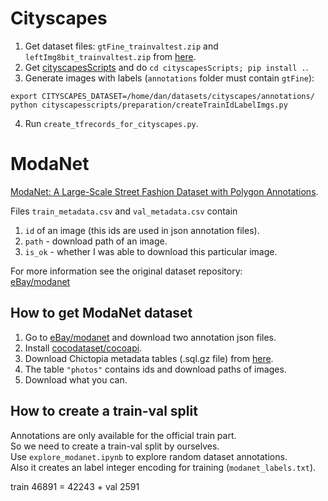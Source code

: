 # Cityscapes
1. Get dataset files: `gtFine_trainvaltest.zip` and `leftImg8bit_trainvaltest.zip` from [here](https://www.cityscapes-dataset.com/downloads/).
2. Get [cityscapesScripts](https://github.com/mcordts/cityscapesScripts) and do `cd cityscapesScripts; pip install .`.
3. Generate images with labels (`annotations` folder must contain `gtFine`):
```
export CITYSCAPES_DATASET=/home/dan/datasets/cityscapes/annotations/
python cityscapesscripts/preparation/createTrainIdLabelImgs.py
```
4. Run `create_tfrecords_for_cityscapes.py`.

# ModaNet
[ModaNet: A Large-Scale Street Fashion Dataset with Polygon Annotations](https://arxiv.org/abs/1807.01394).


Files `train_metadata.csv` and `val_metadata.csv` contain
1. `id` of an image (this ids are used in json annotation files).
2. `path` - download path of an image.
3. `is_ok` - whether I was able to download this particular image.

For more information see the original dataset repository:  
[eBay/modanet](https://github.com/eBay/modanet)


## How to get ModaNet dataset
1. Go to [eBay/modanet](https://github.com/eBay/modanet) and download two annotation json files.
2. Install [cocodataset/cocoapi](https://github.com/cocodataset/cocoapi).
3. Download Chictopia metadata tables (.sql.gz file) from [here](https://github.com/kyamagu/paperdoll/tree/master/data/chictopia).
4. The table `"photos"` contains ids and download paths of images.
5. Download what you can.

## How to create a train-val split
Annotations are only available for the official train part.  
So we need to create a train-val split by ourselves.    
Use `explore_modanet.ipynb` to explore random dataset annotations.  
Also it creates an label integer encoding for training (`modanet_labels.txt`).


train 46891 = 42243 +
val 2591
